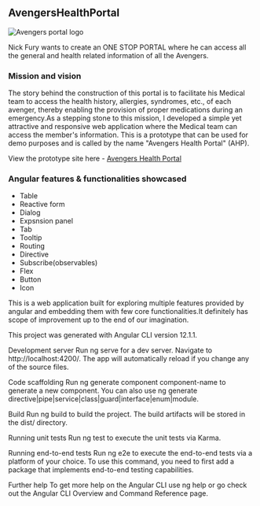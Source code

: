 <h2>AvengersHealthPortal</h2>
<img alt="Avengers portal logo" src="assets/images/AHP.jpg"/>
<p>Nick Fury wants to create an ONE STOP PORTAL where he can access all the general and health related information of all the Avengers.</p>
<h3>Mission and vision</h3>
<p>The story behind the construction of this portal is to facilitate his Medical team to access the health history, allergies, syndromes, etc., of each avenger, thereby enabling the provision of proper medications during an emergency.As a stepping stone to this mission, I developed a simple yet attractive and responsive web application where the Medical team can access the member's information. This is a prototype that can be used for demo purposes and is called by the name "Avengers Health Portal" (AHP).</p>

<p> View the prototype site here - <a href="https://divyabharathimanimaran.github.io/AvengersHealthPortal">Avengers Health Portal</a></p>

<h3>Angular features & functionalities showcased</h3>
<ul>
<li>Table</li>
<li>Reactive form</li>
<li>Dialog</li>
<li>Expsnsion panel</li>
<li>Tab</li>
<li>Tooltip</li>
<li>Routing</li>
<li>Directive</li>
<li>Subscribe(observables)</li>
<li>Flex</li>
<li>Button</li>
<li>Icon</li>
</ul>
<p>This is a web application built for exploring multiple features provided by angular and embedding them with few core functionalities.It definitely has scope of improvement up to the end of our imagination.
</p>

This project was generated with Angular CLI version 12.1.1.

Development server
Run ng serve for a dev server. Navigate to http://localhost:4200/. The app will automatically reload if you change any of the source files.

Code scaffolding
Run ng generate component component-name to generate a new component. You can also use ng generate directive|pipe|service|class|guard|interface|enum|module.

Build
Run ng build to build the project. The build artifacts will be stored in the dist/ directory.

Running unit tests
Run ng test to execute the unit tests via Karma.

Running end-to-end tests
Run ng e2e to execute the end-to-end tests via a platform of your choice. To use this command, you need to first add a package that implements end-to-end testing capabilities.

Further help
To get more help on the Angular CLI use ng help or go check out the Angular CLI Overview and Command Reference page.
